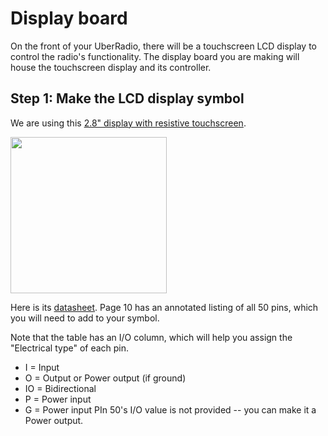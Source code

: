 # Display board

On the front of your UberRadio, there will be a touchscreen LCD display to control the radio's functionality. The display board you are making will house the touchscreen display and its controller.

## Step 1: Make the LCD display symbol
We are using this [2.8" display with resistive touchscreen](https://www.adafruit.com/product/1774). 

<img width="250" src="https://cdn-shop.adafruit.com/970x728/1774-00.jpg">

Here is its [datasheet](https://cdn-shop.adafruit.com/datasheets/MI0283QT-11+V1.1.PDF). Page 10 has an annotated listing of all 50 pins, which you will need to add to your symbol. 

Note that the table has an I/O column, which will help you assign the "Electrical type" of each pin. 
- I = Input
- O = Output or Power output (if ground)
- IO = Bidirectional
- P = Power input
- G = Power input
PIn 50's I/O value is not provided -- you can make it a Power output.
